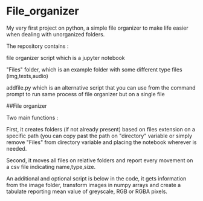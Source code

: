 # File_organizer
My very first project on python, a simple file organizer to make life easier when dealing with unorganized folders.

The repository contains : 

file organizer script which is a jupyter notebook

"Files" folder, which is an example folder with some different type files (img,texts,audio)

addfile.py which is an alternative script that you can use from the command prompt to run same process of file organizer but on a single file
 
##File organizer

Two main functions : 
                    
First, it creates folders (if not already present) based on files extension on a specific path (you can copy past the path on "directory" variable or simply remove "Files" from directory variable and placing the notebook wherever is needed.

Second, it moves all files on relative folders and report every movement on a csv file indicating name,type,size. 

An additional and optional script is below in the code, it gets information from the image folder, transform images in numpy arrays and create a tabulate reporting mean value of greyscale, RGB or RGBA pixels.



